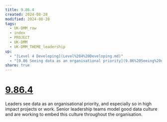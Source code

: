 ```yaml
---
title: 9.86.4
created: 2024-08-28
modified: 2024-08-28
tags:
  - UK-DMM_row
  - index
  - PROJECT
  - UK-DMM
  - UK-DMM_THEME_leadership
up:
  - "[Level 4 Developing](Level%204%20Developing.md)"
  - "[9.86 Seeing data as an organisational priority](9.86%20Seeing%20data%20as%20an%20organisational%20priority.md)"
share: true
---
```

# [9.86.4](9.86.4.md)

Leaders see data as an organisational priority, and especially so in high impact projects or work. Senior leadership teams model good data culture and are working to embed this culture throughout the organisation.
